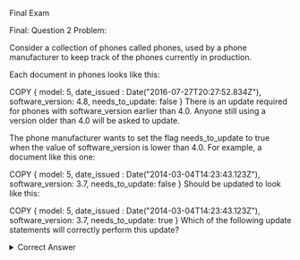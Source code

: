 Final Exam

Final: Question 2
Problem:

Consider a collection of phones called phones, used by a phone manufacturer to keep track of the phones currently in production.

Each document in phones looks like this:

 COPY
{
  model: 5,
  date_issued : Date("2016-07-27T20:27:52.834Z"),
  software_version: 4.8,
  needs_to_update: false
}
There is an update required for phones with software_version earlier than 4.0. Anyone still using a version older than 4.0 will be asked to update.

The phone manufacturer wants to set the flag needs_to_update to true when the value of software_version is lower than 4.0. For example, a document like this one:

 COPY
{
  model: 5,
  date_issued : Date("2014-03-04T14:23:43.123Z"),
  software_version: 3.7,
  needs_to_update: false
}
Should be updated to look like this:

 COPY
{
  model: 5,
  date_issued : Date("2014-03-04T14:23:43.123Z"),
  software_version: 3.7,
  needs_to_update: true
}
Which of the following update statements will correctly perform this update?



<details> 
  <summary>Correct Answer</summary>
   Answer: phones.updateMany( { software_version: { "$lt": 4.0 } },
                       { "$set": { needs_to_update: true } } )
</details>

